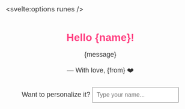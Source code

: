 <svelte:options runes />
<script>
  let name = "Wecisankonde"; // Personalized name
  let message = "You are strong, capable, and loved. Keep shining your light!";
  let from = "Love of Your Life"; // Who it's from
</script>

<main>
  <h1>Hello {name}!</h1>
  <p>{message}</p>
  <p>— With love, {from} ❤️</p>

  <label for="nameInput">Want to personalize it?</label>
  <input id="nameInput" bind:value={name} placeholder="Type your name..." />
</main>

<style>
  main {
    text-align: center;
    margin-top: 50px;
    font-family: Arial, sans-serif;
  }
  h1 {
    color: #ff4081;
  }
  p {
    font-size: 18px;
    color: #333;
  }
  input {
    padding: 10px;
    font-size: 16px;
    margin-top: 10px;
  }
</style>
